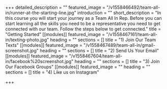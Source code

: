+++
detailed_description = ""
featured_image = "/v1558466492/team-all-in/runner-at-the-starting-line.jpg"
introduction = ""
short_description = "In this course you will start your journey as a Team All In Rep. Before you can start learning all the skills you need to be a representative you need to get connected with our team. Follow the steps below to get connected."
title = "Getting Started"
[[modules]]
featured_image = "/v1558467161/team-all-in/texting-photo.jpg"
heading = ""
sections = []
title = "1) Join Our Team Texts"
[[modules]]
featured_image = "/v1558467489/team-all-in/gmail-screenshot.jpg"
heading = ""
sections = []
title = "2) Send Us Your Email"
[[modules]]
featured_image = "/v1558467604/team-all-in/facebook%20screenshot.jpg"
heading = ""
sections = []
title = "3) Join Our Facebook Groups"
[[modules]]
featured_image = ""
heading = ""
sections = []
title = "4) Like us on Instagram"

+++
